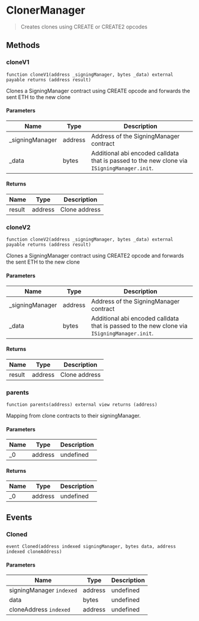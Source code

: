 # ClonerManager



> Creates clones using CREATE or CREATE2 opcodes





## Methods

### cloneV1

```solidity
function cloneV1(address _signingManager, bytes _data) external payable returns (address result)
```

Clones a SigningManager contract using CREATE opcode and forwards the sent ETH to the new clone



#### Parameters

| Name | Type | Description |
|---|---|---|
| _signingManager | address | Address of the SigningManager contract
| _data | bytes | Additional abi encoded calldata that is passed to the new clone via `ISigningManager.init`.

#### Returns

| Name | Type | Description |
|---|---|---|
| result | address | Clone address

### cloneV2

```solidity
function cloneV2(address _signingManager, bytes _data) external payable returns (address result)
```

Clones a SigningManager contract using CREATE2 opcode and forwards the sent ETH to the new clone



#### Parameters

| Name | Type | Description |
|---|---|---|
| _signingManager | address | Address of the SigningManager contract
| _data | bytes | Additional abi encoded calldata that is passed to the new clone via `ISigningManager.init`.

#### Returns

| Name | Type | Description |
|---|---|---|
| result | address | Clone address

### parents

```solidity
function parents(address) external view returns (address)
```

Mapping from clone contracts to their signingManager.



#### Parameters

| Name | Type | Description |
|---|---|---|
| _0 | address | undefined

#### Returns

| Name | Type | Description |
|---|---|---|
| _0 | address | undefined



## Events

### Cloned

```solidity
event Cloned(address indexed signingManager, bytes data, address indexed cloneAddress)
```





#### Parameters

| Name | Type | Description |
|---|---|---|
| signingManager `indexed` | address | undefined |
| data  | bytes | undefined |
| cloneAddress `indexed` | address | undefined |



